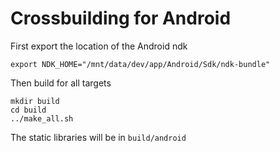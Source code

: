 # Crossbuilding for Android

First export the location of the Android ndk
```
export NDK_HOME="/mnt/data/dev/app/Android/Sdk/ndk-bundle"
```

Then build for all targets
```
mkdir build
cd build
../make_all.sh
```

The static libraries will be in `build/android`
